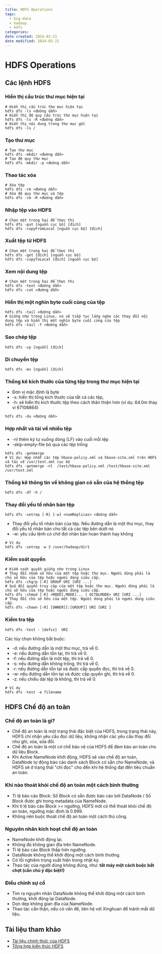 ```yaml
---
title: HDFS Operations
tags:
  - big-data
  - hadoop
  - hdfs
categories: 
date created: 2024-03-21
date modified: 2024-03-21
---
```


# HDFS Operations

## Các lệnh HDFS

### Hiển thị cấu trúc thư mục hiện tại

```shell
# Hiển thị cấu trúc thư mục hiện tại
hdfs dfs -ls <đường dẫn>
# Hiển thị đệ quy cấu trúc thư mục hiện tại
hdfs dfs -ls -R <đường dẫn>
# Hiển thị nội dung trong thư mục gốc
hdfs dfs -ls /
```

### Tạo thư mục

```shell
# Tạo thư mục
hdfs dfs -mkdir <đường dẫn>
# Tạo đệ quy thư mục
hdfs dfs -mkdir -p <đường dẫn>
```

### Thao tác xóa

```shell
# Xóa tệp
hdfs dfs -rm <đường dẫn>
# Xóa đệ quy thư mục và tệp
hdfs dfs -rm -R <đường dẫn>
```

### Nhập tệp vào HDFS

```shell
# Chọn một trong hai để thực thi
hdfs dfs -put [nguồn cục bộ] [đích]
hdfs dfs -copyFromLocal [nguồn cục bộ] [đích]
```

### Xuất tệp từ HDFS

```shell
# Chọn một trong hai để thực thi
hdfs dfs -get [đích] [nguồn cục bộ]
hdfs dfs -copyToLocal [đích] [nguồn cục bộ]
```

### Xem nội dung tệp

```shell
# Chọn một trong hai để thực thi
hdfs dfs -text <đường dẫn>
hdfs dfs -cat <đường dẫn>
```

### Hiển thị một nghìn byte cuối cùng của tệp

```shell
hdfs dfs -tail <đường dẫn>
# Giống như trong Linux, nó sẽ tiếp tục lắng nghe các thay đổi nội dung tệp và hiển thị một nghìn byte cuối cùng của tệp
hdfs dfs -tail -f <đường dẫn>
```

### Sao chép tệp

```shell
hdfs dfs -cp [nguồn] [đích]
```

### Di chuyển tệp

```shell
hdfs dfs -mv [nguồn] [đích]
```

### Thống kê kích thước của từng tệp trong thư mục hiện tại

- Đơn vị mặc định là byte
- -s: hiển thị tổng kích thước của tất cả các tệp,
- -h: sẽ hiển thị kích thước tệp theo cách thân thiện hơn (ví dụ: 64.0m thay vì 67108864)

```
hdfs dfs -du <đường dẫn>
```

### Hợp nhất và tải về nhiều tệp

- -nl thêm ký tự xuống dòng (LF) vào cuối mỗi tệp
- -skip-empty-file bỏ qua các tệp trống

```
hdfs dfs -getmerge
# Ví dụ: Hợp nhất các tệp hbase-policy.xml và hbase-site.xml trên HDFS và tải về /usr/test.xml cục bộ
hdfs dfs -getmerge -nl  /test/hbase-policy.xml /test/hbase-site.xml /usr/test.xml
```

### Thống kê thông tin về không gian có sẵn của hệ thống tệp

```
hdfs dfs -df -h /
```

### Thay đổi yếu tố nhân bản tệp

```
hdfs dfs -setrep [-R] [-w] <numReplicas> <đường dẫn>
```

- Thay đổi yếu tố nhân bản của tệp. Nếu đường dẫn là một thư mục, thay đổi yếu tố nhân bản cho tất cả các tệp bên dưới nó
- -w: yêu cầu lệnh có chờ đợi nhân bản hoàn thành hay không

```
# Ví dụ
hdfs dfs -setrep -w 3 /user/hadoop/dir1
```

### Kiểm soát quyền

```
# Kiểm soát quyền giống như trong Linux
# Thay đổi nhóm sở hữu của một tệp hoặc thư mục. Người dùng phải là chủ sở hữu của tệp hoặc người dùng siêu cấp.
hdfs dfs -chgrp [-R] GROUP URI [URI ...]
# Sửa đổi quyền truy cập của một tệp hoặc thư mục. Người dùng phải là chủ sở hữu của tệp hoặc người dùng siêu cấp.
hdfs dfs -chmod [-R] <MODE[,MODE]... | OCTALMODE> URI [URI ...]
# Thay đổi chủ sở hữu của một tệp. Người dùng phải là người dùng siêu cấp.
hdfs dfs -chown [-R] [OWNER][:[GROUP]] URI [URI ]
```

### Kiểm tra tệp

```
hdfs dfs -test - [defsz]  URI
```

Các tùy chọn không bắt buộc:

- -d: nếu đường dẫn là một thư mục, trả về 0.
- -e: nếu đường dẫn tồn tại, thì trả về 0.
- -f: nếu đường dẫn là một tệp, thì trả về 0.
- -s: nếu đường dẫn không trống, thì trả về 0.
- -r: nếu đường dẫn tồn tại và được cấp quyền đọc, thì trả về 0.
- -w: nếu đường dẫn tồn tại và được cấp quyền ghi, thì trả về 0.
- -z: nếu chiều dài tệp là không, thì trả về 0.

```
# Ví dụ
hdfs dfs -test -e filename
```

## HDFS Chế độ an toàn

### Chế độ an toàn là gì?

- Chế độ an toàn là một trạng thái đặc biệt của HDFS, trong trạng thái này, HDFS chỉ nhận yêu cầu đọc dữ liệu, không nhận các yêu cầu thay đổi như ghi, xóa, sửa đổi.
- Chế độ an toàn là một cơ chế bảo vệ của HDFS để đảm bảo an toàn cho dữ liệu Block.
- Khi Active NameNode khởi động, HDFS sẽ vào chế độ an toàn, DataNode tự động báo cáo danh sách Block có sẵn cho NameNode, và HDFS sẽ ở trạng thái "chỉ đọc" cho đến khi hệ thống đạt đến tiêu chuẩn an toàn.

### Khi nào thoát khỏi chế độ an toàn một cách bình thường

- Tỉ lệ báo cáo Block: Số Block có sẵn được báo cáo bởi DataNode / Số Block được ghi trong metadata của NameNode.
- Khi tỉ lệ báo cáo Block >= ngưỡng, HDFS mới có thể thoát khỏi chế độ an toàn, ngưỡng mặc định là 0.999.
- Không nên buộc thoát chế độ an toàn một cách thủ công.

### Nguyên nhân kích hoạt chế độ an toàn

- NameNode khởi động lại.
- Không đủ không gian đĩa trên NameNode.
- Tỉ lệ báo cáo Block thấp hơn ngưỡng.
- DataNode không thể khởi động một cách bình thường.
- Có lỗi nghiêm trọng xuất hiện trong nhật ký.
- Thao tác của người dùng không đúng, như: **tắt máy một cách buộc bất chợt (cần chú ý đặc biệt!)**

### Điều chỉnh sự cố

- Tìm ra nguyên nhân DataNode không thể khởi động một cách bình thường, khởi động lại DataNode.
- Dọn dẹp không gian đĩa của NameNode.
- Thao tác cẩn thận, nếu có vấn đề, liên hệ với Xinghuan để tránh mất dữ liệu.

## Tài liệu tham khảo

- [Tài liệu chính thức của HDFS](http://hadoop.apache.org/docs/current/hadoop-project-dist/hadoop-hdfs/HdfsDesign.html)
- [Tổng hợp kiến thức HDFS](https://www.cnblogs.com/caiyisen/p/7395843.html)
